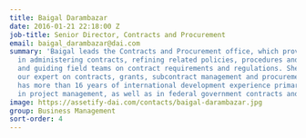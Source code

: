 ```yaml
---
title: Baigal Darambazar
date: 2016-01-21 22:18:00 Z
job-title: Senior Director, Contracts and Procurement
email: baigal_darambazar@dai.com
summary: 'Baigal leads the Contracts and Procurement office, which provides support
  in administering contracts, refining related policies, procedures and training,
  and guiding field teams on contract requirements and regulations. She serves as
  our expert on contracts, grants, subcontract management and procurement. Baigal
  has more than 16 years of international development experience primarily overseas
  in project management, as well as in federal government contracts and grants management. '
image: https://assetify-dai.com/contacts/baigal-darambazar.jpg
group: Business Management
sort-order: 4
---
```


